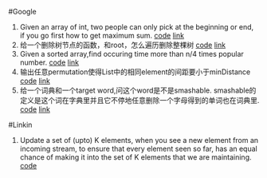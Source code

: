 #Google
1. Given an array of int, two people can only pick at the beginning or end, if you go first how to get maximum sum. [code](./Google/pickGame.cpp) [link](http://www.1point3acres.com/bbs/thread-144376-1-1.html)
2. 给一个删除树节点的函数，和root，怎么遍历删除整棵树 [code](./Google/deleteTree.cpp) [link](http://www.1point3acres.com/bbs/forum.php?mod=viewthread&tid=146431&extra=page%3D1%26filter%3Dauthor%26orderby%3Ddateline%26sortid%3D311%26sortid%3D311%26orderby%3Ddateline)
3. Given a sorted array,find occuring time more than n/4 times popular number. [code](./Google/oneforth.cpp) [link](http://www.1point3acres.com/bbs/forum.php?mod=viewthread&tid=145654&extra=page%3D1%26filter%3Dauthor%26orderby%3Ddateline%26sortid%3D311%26sortid%3D311%26orderby%3Ddateline)
4. 输出任意permutation使得List中的相同element的间距要小于minDistance [code](./Google/RearrangeString.cpp) [link](http://www.1point3acres.com/bbs/forum.php?mod=viewthread&tid=141400&extra=page%3D1%26filter%3Dsortid%26sortid%3D311%26sortid%3D311)
5. 给一个词典和一个target word,问这个word是不是smashable. smashable的定义是这个词在字典里并且它不停地任意删除一个字母得到的单词也在词典里. [code](./Google/smashable.cpp) [link](http://www.1point3acres.com/bbs/forum.php?mod=viewthread&tid=145654&extra=page%3D1%26filter%3Dauthor%26orderby%3Ddateline%26sortid%3D311%26sortid%3D311%26orderby%3Ddateline)


#Linkin
1. Update a set of (upto) K elements, when you see a new element from an incoming stream, to ensure that every element seen so far, has an equal chance of making it into the set of K elements that we are maintaining. [code](./Linkin/random.cpp)
